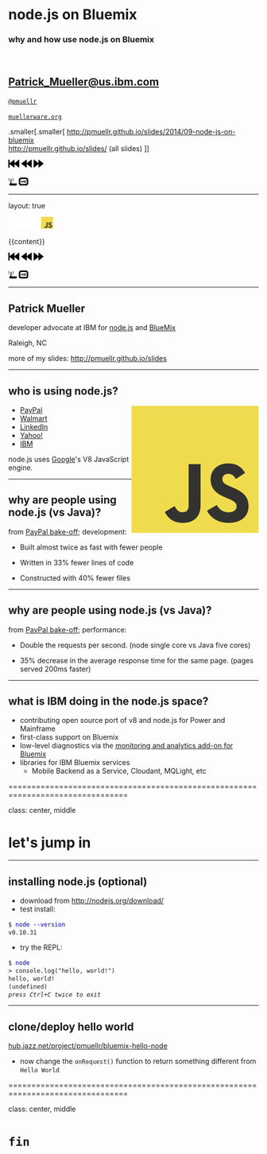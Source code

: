 # node.js on Bluemix

### why and how use node.js on Bluemix

&nbsp;

[Patrick_Mueller@us.ibm.com](mailto:Patrick_Mueller@us.ibm.com)
-
[`@pmuellr`](https://twitter.com/pmuellr)

[`muellerware.org`](http://muellerware.org)

.smaller[.smaller[
<http://pmuellr.github.io/slides/2014/09-node-js-on-bluemix>
<br>
<http://pmuellr.github.io/slides/> (all slides)
]]

<div class="toolBar">
  <div class="navHelp" title="use the cursor keys to navigate, 'n' to toggle nav buttons, 's' to toggle control panel">
    <img class="button-1st"  height=16 src="../../glyphicons_free/glyphicons/png/glyphicons_171_fast_backward.png">
    <img class="button-prev" height=16 src="../../glyphicons_free/glyphicons/png/glyphicons_172_rewind.png">
    <img class="button-next" height=16 src="../../glyphicons_free/glyphicons/png/glyphicons_176_forward.png">
  </div>
  <div>&nbsp;&nbsp;</div>
  <div class="controlPanel" title="'s' to toggle control panel">
    <img class="button-clicker" height=16 src="../../glyphicons_free/glyphicons/png/glyphicons_046_router.png"   title="use clicker">
    <img class="button-hd"      height=16 src="../../glyphicons_free/glyphicons/png/glyphicons_391_video_hd.png" title="toggle HD">
  </div>
</div>

---

layout: true

<div class="page-icon">
  <img height=24 src="../../images/ibm-8-bar-trans.png" id="ibm-8-bar-icon">
  &nbsp;
  <img height=24 src="../../images/js.png">
  &nbsp;
</div>

{{content}}

<div class="toolBar">
  <div class="navHelp" title="use the cursor keys to navigate, 'n' to toggle nav buttons, 's' to toggle control panel">
    <img class="button-1st"  height=16 src="../../glyphicons_free/glyphicons/png/glyphicons_171_fast_backward.png">
    <img class="button-prev" height=16 src="../../glyphicons_free/glyphicons/png/glyphicons_172_rewind.png">
    <img class="button-next" height=16 src="../../glyphicons_free/glyphicons/png/glyphicons_176_forward.png">
  </div>
  <div>&nbsp;&nbsp;</div>
  <div class="controlPanel" title="'s' to toggle control panel">
    <img class="button-clicker" height=16 src="../../glyphicons_free/glyphicons/png/glyphicons_046_router.png"   title="use clicker">
    <img class="button-hd"      height=16 src="../../glyphicons_free/glyphicons/png/glyphicons_391_video_hd.png" title="toggle HD">
  </div>
</div>

--------------------------------------------------------------------------------

## Patrick Mueller

developer advocate at IBM for
[node.js](http://nodejs.org)
and
[BlueMix](https://bluemix.net)

Raleigh, NC

more of my slides: <http://pmuellr.github.io/slides>


--------------------------------------------------------------------------------

## who is using node.js?

<img src="../../images/js.png" width=256 style="float: right">

* [PayPal](https://www.paypal-engineering.com/2013/11/22/node-js-at-paypal/)
* [Walmart](http://venturebeat.com/2012/01/24/why-walmart-is-using-node-js/)
* [LinkedIn](http://venturebeat.com/2011/08/16/linkedin-node/)
* [Yahoo!](http://reidburke.com/deck/2014/noderoad/)
* [IBM](http://www.infoq.com/news/2014/05/ibm-node-red-qconlondon)

node.js uses [Google](https://code.google.com/p/v8/)'s V8 JavaScript engine.

--------------------------------------------------------------------------------

## why are people using node.js (vs Java)?

from [PayPal bake-off](https://www.paypal-engineering.com/2013/11/22/node-js-at-paypal/);
development:

* Built almost twice as fast with fewer people

* Written in 33% fewer lines of code

* Constructed with 40% fewer files

--------------------------------------------------------------------------------

## why are people using node.js (vs Java)?

from [PayPal bake-off](https://www.paypal-engineering.com/2013/11/22/node-js-at-paypal/);
performance:

* Double the requests per second.
  (node single core vs Java five cores)

* 35% decrease in the average response time for the same page.
  (pages served 200ms faster)

--------------------------------------------------------------------------------

## what is IBM doing in the node.js space?

* contributing open source port of v8 and node.js for Power and Mainframe
* first-class support on Bluemix
* low-level diagnostics via the
  [monitoring and analytics add-on for Bluemix](https://www.ng.bluemix.net/docs/#services/monana/index.html)
* libraries for IBM Bluemix services
  * Mobile Backend as a Service, Cloudant, MQLight, etc

================================================================================

class: center, middle

# let's jump in

--------------------------------------------------------------------------------

## installing node.js (optional)

* download from <http://nodejs.org/download/>
* test install:
<pre><code>$ <span style="color:#00A;">node --version</span>
v0.10.31
</code></pre>
* try the REPL:
<pre><code>$ <span style="color:#00A;">node</span>
&gt; console.log("hello, world!")
hello, world!
(undefined)
<i>press Ctrl+C twice to exit</i>
</code></pre>

--------------------------------------------------------------------------------

## clone/deploy hello world

<a href="https://hub.jazz.net/project/pmuellr/bluemix-hello-node">
hub.jazz.net/project/pmuellr/bluemix-hello-node
</a>

* now change the `onRequest()` function to return something different
  from `Hello World`


================================================================================

class: center, middle

# `fin`
